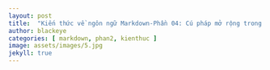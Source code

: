 ```yaml
---
layout: post
title:  "Kiến thức về ngôn ngữ Markdown-Phần 04: Cú pháp mở rộng trong Markdown"
author: blackeye
categories: [ markdown, phan2, kienthuc ]
image: assets/images/5.jpg
jekyll: true
---
```




